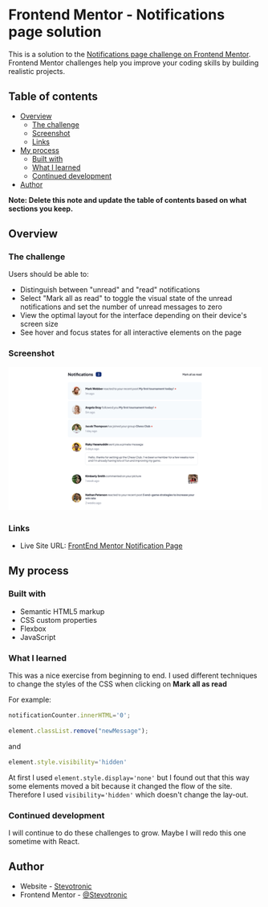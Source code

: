 # Frontend Mentor - Notifications page solution

This is a solution to the [Notifications page challenge on Frontend Mentor](https://www.frontendmentor.io/challenges/notifications-page-DqK5QAmKbC). Frontend Mentor challenges help you improve your coding skills by building realistic projects. 

## Table of contents

- [Overview](#overview)
  - [The challenge](#the-challenge)
  - [Screenshot](#screenshot)
  - [Links](#links)
- [My process](#my-process)
  - [Built with](#built-with)
  - [What I learned](#what-i-learned)
  - [Continued development](#continued-development)
- [Author](#author)

**Note: Delete this note and update the table of contents based on what sections you keep.**

## Overview

### The challenge

Users should be able to:

- Distinguish between "unread" and "read" notifications
- Select "Mark all as read" to toggle the visual state of the unread notifications and set the number of unread messages to zero
- View the optimal layout for the interface depending on their device's screen size
- See hover and focus states for all interactive elements on the page

### Screenshot

![Screenshot taken in Chrome](./assets/images/screenshot.webp)

### Links

- Live Site URL: [FrontEnd Mentor Notification Page](https://stevotronic.github.io/FrontendMentor-Notifications-page/)

## My process

### Built with

- Semantic HTML5 markup
- CSS custom properties
- Flexbox
- JavaScript

### What I learned

This was a nice exercise from beginning to end. I used different techniques to change the styles of the CSS when clicking on **Mark all as read**

For example:
```js
notificationCounter.innerHTML='0';
```
```js
element.classList.remove("newMessage");
```
and
```js
element.style.visibility='hidden'
```
At first I used `element.style.display='none'` but I found out that this way some elements moved a bit because it changed the flow of the site. Therefore I used `visibility='hidden'` which doesn't change the lay-out.


### Continued development

I will continue to do these challenges to grow. Maybe I will redo this one sometime with React.


## Author

- Website - [Stevotronic](https://stevotronic.github.io/PortfolioWebsite/)
- Frontend Mentor - [@Stevotronic](https://www.frontendmentor.io/profile/Stevotronic)

